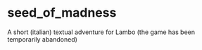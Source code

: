 # seed_of_madness
A short (italian) textual adventure for Lambo (the game has been temporarily abandoned)
